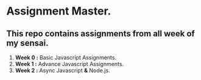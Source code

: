 # Assignment Master.
## This repo contains assignments from all week of my sensai.

 1. **Week 0 :** Basic Javascript Assignments.
 2. **Week 1 :** Advance Javascript Assignments.
 3. **Week 2 :** Async Javascript **&** Node.js.

